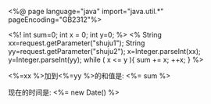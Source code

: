 <%@ page language="java" import="java.util.*" pageEncoding="GB2312"%>
<html>
<head> <title>计算任意两整数之间的累加和值的JSP程序</title> </head>
<body>
<%! int sum=0;
  int x = 0; int y=0;  %>
<% String xx=request.getParameter("shuju1");
  String yy=request.getParameter("shuju2");
  x=Integer.parseInt(xx);
  y=Integer.parseInt(yy);
  while ( x <= y ){
    sum += x;  ++x;
  }
%>
<p><%=xx %>加到<%=yy %>的和值是: <%= sum %>  </p>
<p>现在的时间是: <%= new Date() %>  </p>
</body>
</html>

